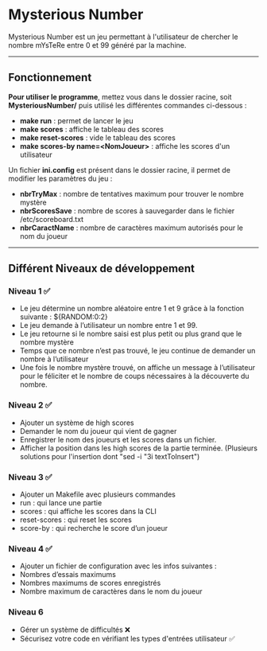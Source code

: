 # Mysterious Number

Mysterious Number est un jeu permettant à l'utilisateur de chercher le nombre mYsTeRe entre 0 et 99 généré par la machine.

________

## Fonctionnement

**Pour utiliser le programme**, mettez vous dans le dossier racine, soit **MysteriousNumber/** puis utilisé les différentes commandes ci-dessous :

- **make run** : permet de lancer le jeu
- **make scores** : affiche le tableau des scores
- **make reset-scores** : vide le tableau des scores
- **make scores-by name=\<NomJoueur\>** : affiche les scores d'un utilisateur

Un fichier **ini.config** est présent dans le dossier racine, il permet de modifier les paramètres du jeu :

- **nbrTryMax** : nombre de tentatives maximum pour trouver le nombre mystère
- **nbrScoresSave** : nombre de scores à sauvegarder dans le fichier /etc/scoreboard.txt
- **nbrCaractName** : nombre de caractères maximum autorisés pour le nom du joueur

________

## Différent Niveaux de développement

### Niveau 1 ✅
- Le jeu détermine un nombre aléatoire entre 1 et 9 grâce à la fonction suivante : ${RANDOM:0:2}
- Le jeu demande à l’utilisateur un nombre entre 1 et 99.
- Le jeu retourne si le nombre saisi est plus petit ou plus grand que le nombre mystère
- Temps que ce nombre n’est pas trouvé, le jeu continue de demander un nombre à l’utilisateur
- Une fois le nombre mystère trouvé, on affiche un message à l’utilisateur pour le féliciter et le nombre de coups nécessaires à la découverte du nombre.

### Niveau 2 ✅
- Ajouter un système de high scores
- Demander le nom du joueur qui vient de gagner
- Enregistrer le nom des joueurs et les scores dans un fichier.
- Afficher la position dans les high scores de la partie terminée. (Plusieurs solutions pour l'insertion dont "sed -i "3i textToInsert")

### Niveau 3 ✅
- Ajouter un Makefile avec plusieurs commandes
- run : qui lance une partie
- scores : qui affiche les scores dans la CLI
- reset-scores : qui reset les scores
- score-by : qui recherche le score d’un joueur

### Niveau 4 ✅
- Ajouter un fichier de configuration avec les infos suivantes :
- Nombres d’essais maximums
- Nombres maximums de scores enregistrés
- Nombre maximum de caractères dans le nom du joueur

### Niveau 6 
- Gérer un système de difficultés ❌
- Sécurisez votre code en vérifiant les types d'entrées utilisateur ✅